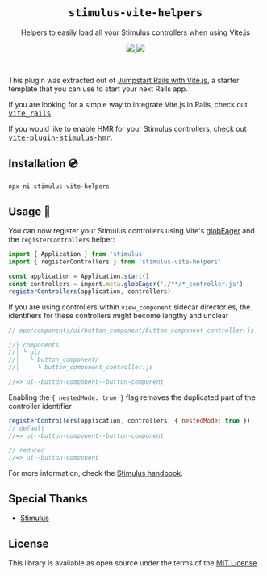 <h2 align='center'><samp>stimulus-vite-helpers</samp></h2>

<p align='center'>Helpers to easily load all your Stimulus controllers when using Vite.js</p>

<p align='center'>
  <a href='https://www.npmjs.com/package/stimulus-vite-helpers'>
    <img src='https://img.shields.io/npm/v/stimulus-vite-helpers?color=222&style=flat-square'>
  </a>
  <a href='https://github.com/ElMassimo/vite_ruby/blob/master/LICENSE.txt'>
    <img src='https://img.shields.io/badge/license-MIT-blue.svg'>
  </a>
</p>

<br>

[globEager]: https://vitejs.dev/guide/features.html#glob-import
[jumpstart]: https://github.com/ElMassimo/jumpstart-vite
[stimulus handbook]: https://stimulus.hotwire.dev/handbook/installing
[stimulus]: https://github.com/hotwired/stimulus
[vite_rails]: https://vite-rails.netlify.app
[vite-plugin-stimulus-hmr]: https://github.com/ElMassimo/vite-plugin-stimulus-hmr

This plugin was extracted out of [Jumpstart Rails with Vite.js][jumpstart], a starter
template that you can use to start your next Rails app.

If you are looking for a simple way to integrate Vite.js in Rails, check out <kbd>[vite_rails]</kbd>.

If you would like to enable HMR for your Stimulus controllers, check out <kbd>[vite-plugin-stimulus-hmr]</kbd>.

## Installation 💿

```bash
npx ni stimulus-vite-helpers
```

## Usage 🚀

You can now register your Stimulus controllers using Vite's [globEager] and the `registerControllers` helper:

```ts
import { Application } from 'stimulus'
import { registerControllers } from 'stimulus-vite-helpers'

const application = Application.start()
const controllers = import.meta.globEager('./**/*_controller.js')
registerControllers(application, controllers)
```

If you are using controllers within `view_component` sidecar directories, the identifiers for these controllers might become lengthy and unclear
```js
// app/components/ui/button_component/button_component_controller.js

//├ components
//│ └ ui/
//│   └ button_component/
//│     └ button_component_controller.js

//=> ui--button-component--button-component
```

Enabling the `{ nestedMode: true }` flag removes the duplicated part of the controller identifier
```js
registerControllers(application, controllers, { nestedMode: true });
// default
//=> ui--button-component--button-component

// reduced
//=> ui--button-component
```

For more information, check the [Stimulus handbook].

## Special Thanks

- [Stimulus]

## License

This library is available as open source under the terms of the [MIT License](https://opensource.org/licenses/MIT).
